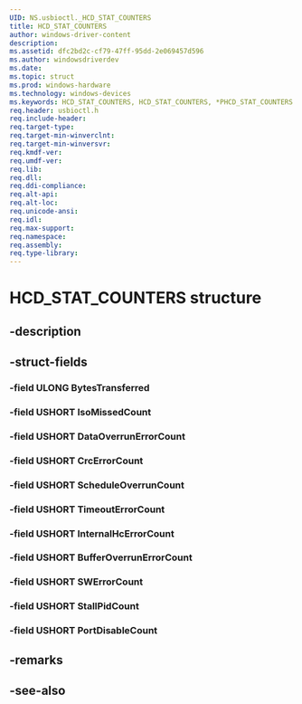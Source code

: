 ```yaml
---
UID: NS.usbioctl._HCD_STAT_COUNTERS
title: HCD_STAT_COUNTERS
author: windows-driver-content
description: 
ms.assetid: dfc2bd2c-cf79-47ff-95dd-2e069457d596
ms.author: windowsdriverdev
ms.date: 
ms.topic: struct
ms.prod: windows-hardware
ms.technology: windows-devices
ms.keywords: HCD_STAT_COUNTERS, HCD_STAT_COUNTERS, *PHCD_STAT_COUNTERS
req.header: usbioctl.h
req.include-header:
req.target-type:
req.target-min-winverclnt:
req.target-min-winversvr:
req.kmdf-ver:
req.umdf-ver:
req.lib:
req.dll:
req.ddi-compliance:
req.alt-api:
req.alt-loc:
req.unicode-ansi:
req.idl:
req.max-support:
req.namespace:
req.assembly:
req.type-library:
---
```


# HCD_STAT_COUNTERS structure

## -description



## -struct-fields

### -field ULONG BytesTransferred			
 	
### -field USHORT IsoMissedCount			
 	
### -field USHORT DataOverrunErrorCount			
 	
### -field USHORT CrcErrorCount			
 	
### -field USHORT ScheduleOverrunCount			
 	
### -field USHORT TimeoutErrorCount			
 	
### -field USHORT InternalHcErrorCount			
 	
### -field USHORT BufferOverrunErrorCount			
 	
### -field USHORT SWErrorCount			
 	
### -field USHORT StallPidCount			
 	
### -field USHORT PortDisableCount			
 	
## -remarks

## -see-also